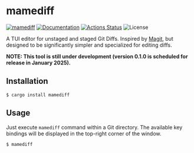 mamediff
========

[![mamediff](https://img.shields.io/crates/v/mamediff.svg)](https://crates.io/crates/mamediff)
[![Documentation](https://docs.rs/mamediff/badge.svg)](https://docs.rs/mamediff)
[![Actions Status](https://github.com/sile/mamediff/workflows/CI/badge.svg)](https://github.com/sile/mamediff/actions)
![License](https://img.shields.io/crates/l/mamediff)

A TUI editor for unstaged and staged Git Diffs.
Inspired by [Magit], but designed to be significantly simpler and specialized for editing diffs.

**NOTE: This tool is still under development (version 0.1.0 is scheduled for release in January 2025).**

[Magit]: https://github.com/magit/magit

Installation
------------

```console
$ cargo install mamediff
```

Usage
-----

Just execute `mamediff` command within a Git directory. 
The available key bindings will be displayed in the top-right corner of the window.

```console
$ mamediff

```
